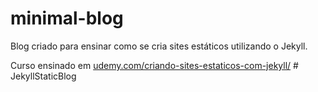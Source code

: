 # minimal-blog

Blog criado para ensinar como se cria sites estáticos utilizando o Jekyll. 

Curso ensinado em [udemy.com/criando-sites-estaticos-com-jekyll/](https://www.udemy.com/criando-sites-estaticos-com-jekyll/)
#   J e k y l l S t a t i c B l o g  
 